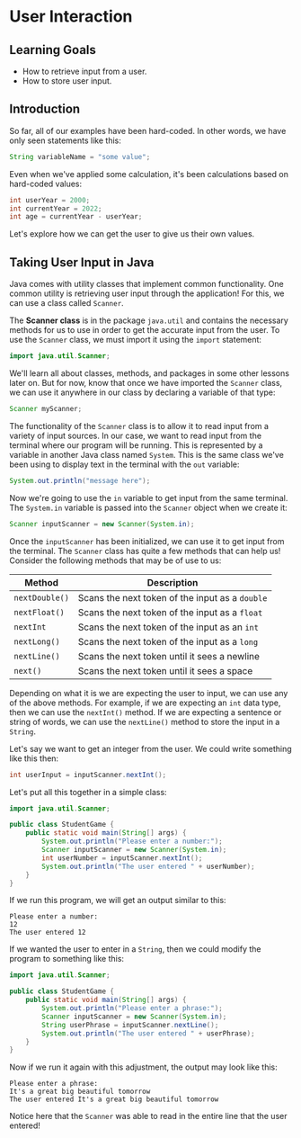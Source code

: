 # User Interaction

## Learning Goals

- How to retrieve input from a user.
- How to store user input.

## Introduction

So far, all of our examples have been hard-coded. In other words, we have only
seen statements like this:

```java
String variableName = "some value";
```

Even when we've applied some calculation, it's been calculations based on
hard-coded values:

```java
int userYear = 2000;
int currentYear = 2022;
int age = currentYear - userYear;
```

Let's explore how we can get the user to give us their own values.

## Taking User Input in Java

Java comes with utility classes that implement common functionality. One common
utility is retrieving user input through the application! For this, we can use a
class called `Scanner`.

The **Scanner class** is in the package `java.util` and contains the necessary
methods for us to use in order to get the accurate input from the user. To use
the `Scanner` class, we must import it using the `import` statement:

```java
import java.util.Scanner;
```

We'll learn all about classes, methods, and packages in some other lessons later
on. But for now, know that once we have imported the `Scanner` class, we can use
it anywhere in our class by declaring a variable of that type:

```java
Scanner myScanner;
```

The functionality of the `Scanner` class is to allow it to read input from a
variety of input sources. In our case, we want to read input from the terminal
where our program will be running. This is represented by a variable in another
Java class named `System`. This is the same class we've been using to display
text in the terminal with the `out` variable:

```java
System.out.println("message here");
```

Now we're going to use the `in` variable to get input from the same terminal.
The `System.in` variable is passed into the `Scanner` object when we create it:

```java
Scanner inputScanner = new Scanner(System.in);
```

Once the `inputScanner` has been initialized, we can use it to get input from
the terminal. The `Scanner` class has quite a few methods that can help us!
Consider the following methods that may be of use to us:

| Method          | Description                                     |
|-----------------|-------------------------------------------------|
| `nextDouble()`  | Scans the next token of the input as a `double` |
| `nextFloat()`   | Scans the next token of the input as a `float`  |
| `nextInt`       | Scans the next token of the input as an `int`   |
| `nextLong()`    | Scans the next token of the input as a `long`   |
| `nextLine()`    | Scans the next token until it sees a newline    |
| `next()`        | Scans the next token until it sees a space      |

Depending on what it is we are expecting the user to input, we can use any of
the above methods. For example, if we are expecting an `int` data type, then we
can use the `nextInt()` method. If we are expecting a sentence or string of
words, we can use the `nextLine()` method to store the input in a `String`.

Let's say we want to get an integer from the user. We could write something
like this then:

```java
int userInput = inputScanner.nextInt();
```

Let's put all this together in a simple class:

```java
import java.util.Scanner;

public class StudentGame {
    public static void main(String[] args) {
        System.out.println("Please enter a number:");
        Scanner inputScanner = new Scanner(System.in);
        int userNumber = inputScanner.nextInt();
        System.out.println("The user entered " + userNumber);
    }
}
```

If we run this program, we will get an output similar to this:

```plaintext
Please enter a number:
12
The user entered 12
```

If we wanted the user to enter in a `String`, then we could modify the program
to something like this:

```java
import java.util.Scanner;

public class StudentGame {
    public static void main(String[] args) {
        System.out.println("Please enter a phrase:");
        Scanner inputScanner = new Scanner(System.in);
        String userPhrase = inputScanner.nextLine();
        System.out.println("The user entered " + userPhrase);
    }
}
```

Now if we run it again with this adjustment, the output may look like this:

```plaintext
Please enter a phrase:
It's a great big beautiful tomorrow
The user entered It's a great big beautiful tomorrow
```

Notice here that the `Scanner` was able to read in the entire line that the user
entered!
